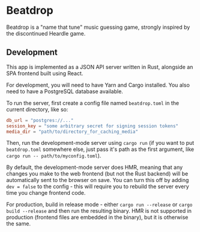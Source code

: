 # Beatdrop

Beatdrop is a "name that tune" music guessing game, strongly inspired by the discontinued Heardle game.

## Development

This app is implemented as a JSON API server written in Rust, alongside an SPA frontend built using React.

For development, you will need to have Yarn and Cargo installed. You also need to have a PostgreSQL database available.

To run the server, first create a config file named `beatdrop.toml` in the current directory, like so:

```toml
db_url = "postgres://..."
session_key = "some arbitrary secret for signing session tokens"
media_dir = "path/to/directory_for_caching_media"
```

Then, run the development-mode server using `cargo run` (if you want to put `beatdrop.toml` somewhere else, just pass it's path as the first argument, like `cargo run -- path/to/myconfig.toml`).

By default, the development-mode server does HMR, meaning that any changes you make to the web frontend (but not the Rust backend) will be automatically sent to the browser on save. You can turn this off by adding `dev = false` to the config - this will require you to rebuild the server every time you change frontend code.

For production, build in release mode - either `cargo run --release` or `cargo build --release` and then run the resulting binary. HMR is not supported in production (frontend files are embedded in the binary), but it is otherwise the same.
